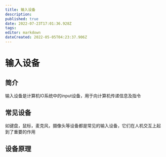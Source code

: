 ```yaml
---
title: 输入设备
description: 
published: true
date: 2022-07-23T17:01:36.928Z
tags: 
editor: markdown
dateCreated: 2022-05-05T04:23:37.906Z
---
```


# 输入设备
## 简介
输入设备是计算机IO系统中的input设备，用于向计算机传递信息及指令
## 常见设备
如键盘，鼠标，麦克风，摄像头等设备都是常见的输入设备，它们在人机交互上起到了重要的作用
## 设备原理

